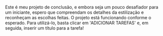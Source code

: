 Este é meu projeto de conclusão, e embora seja um pouco desafiador para um iniciante, espero que compreendam os detalhes da estilização e reconheçam as escolhas feitas. O projeto está funcionando conforme o esperado. Para utilizá-lo, basta clicar em 'ADICIONAR TAREFAS' e, em seguida, inserir um título para a tarefa!